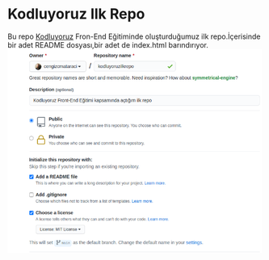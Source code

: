 # Kodluyoruz Ilk Repo
Bu repo [Kodluyoruz](https://www.kodluyoruz.org/) Fron-End Eğitiminde oluşturduğumuz ilk repo.İçerisinde bir adet README dosyası,bir adet de index.html barındırıyor.
![Resim](https://github.com/Kodluyoruz/taskforce/blob/main/git/odev1/figures/github.png)